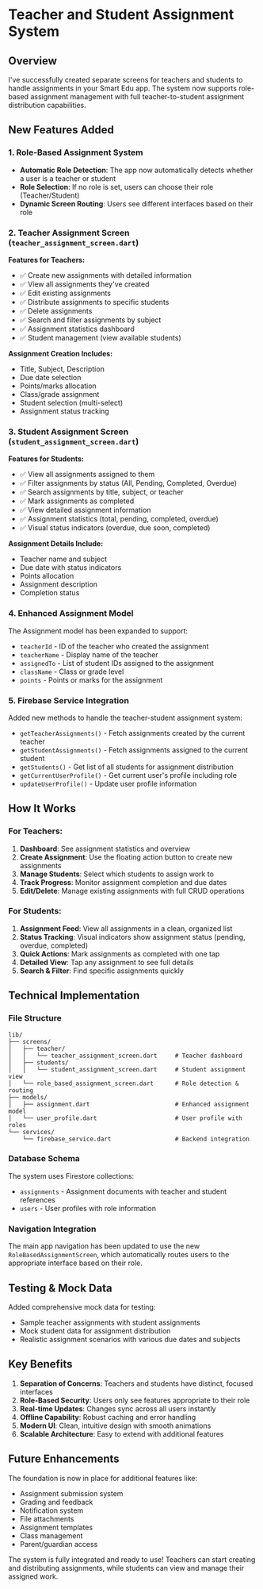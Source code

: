 # Teacher and Student Assignment System

## Overview

I've successfully created separate screens for teachers and students to handle assignments in your Smart Edu app. The system now supports role-based assignment management with full teacher-to-student assignment distribution capabilities.

## New Features Added

### 1. Role-Based Assignment System
- **Automatic Role Detection**: The app now automatically detects whether a user is a teacher or student
- **Role Selection**: If no role is set, users can choose their role (Teacher/Student)
- **Dynamic Screen Routing**: Users see different interfaces based on their role

### 2. Teacher Assignment Screen (`teacher_assignment_screen.dart`)
**Features for Teachers:**
- ✅ Create new assignments with detailed information
- ✅ View all assignments they've created
- ✅ Edit existing assignments
- ✅ Distribute assignments to specific students
- ✅ Delete assignments
- ✅ Search and filter assignments by subject
- ✅ Assignment statistics dashboard
- ✅ Student management (view available students)

**Assignment Creation Includes:**
- Title, Subject, Description
- Due date selection
- Points/marks allocation
- Class/grade assignment
- Student selection (multi-select)
- Assignment status tracking

### 3. Student Assignment Screen (`student_assignment_screen.dart`)
**Features for Students:**
- ✅ View all assignments assigned to them
- ✅ Filter assignments by status (All, Pending, Completed, Overdue)
- ✅ Search assignments by title, subject, or teacher
- ✅ Mark assignments as completed
- ✅ View detailed assignment information
- ✅ Assignment statistics (total, pending, completed, overdue)
- ✅ Visual status indicators (overdue, due soon, completed)

**Assignment Details Include:**
- Teacher name and subject
- Due date with status indicators
- Points allocation
- Assignment description
- Completion status

### 4. Enhanced Assignment Model
The Assignment model has been expanded to support:
- `teacherId` - ID of the teacher who created the assignment
- `teacherName` - Display name of the teacher
- `assignedTo` - List of student IDs assigned to the assignment
- `className` - Class or grade level
- `points` - Points or marks for the assignment

### 5. Firebase Service Integration
Added new methods to handle the teacher-student assignment system:
- `getTeacherAssignments()` - Fetch assignments created by the current teacher
- `getStudentAssignments()` - Fetch assignments assigned to the current student
- `getStudents()` - Get list of all students for assignment distribution
- `getCurrentUserProfile()` - Get current user's profile including role
- `updateUserProfile()` - Update user profile information

## How It Works

### For Teachers:
1. **Dashboard**: See assignment statistics and overview
2. **Create Assignment**: Use the floating action button to create new assignments
3. **Manage Students**: Select which students to assign work to
4. **Track Progress**: Monitor assignment completion and due dates
5. **Edit/Delete**: Manage existing assignments with full CRUD operations

### For Students:
1. **Assignment Feed**: View all assignments in a clean, organized list
2. **Status Tracking**: Visual indicators show assignment status (pending, overdue, completed)
3. **Quick Actions**: Mark assignments as completed with one tap
4. **Detailed View**: Tap any assignment to see full details
5. **Search & Filter**: Find specific assignments quickly

## Technical Implementation

### File Structure
```
lib/
├── screens/
│   ├── teacher/
│   │   └── teacher_assignment_screen.dart     # Teacher dashboard
│   ├── students/
│   │   └── student_assignment_screen.dart     # Student assignment view
│   └── role_based_assignment_screen.dart      # Role detection & routing
├── models/
│   ├── assignment.dart                        # Enhanced assignment model
│   └── user_profile.dart                      # User profile with roles
└── services/
    └── firebase_service.dart                  # Backend integration
```

### Database Schema
The system uses Firestore collections:
- `assignments` - Assignment documents with teacher and student references
- `users` - User profiles with role information

### Navigation Integration
The main app navigation has been updated to use the new `RoleBasedAssignmentScreen`, which automatically routes users to the appropriate interface based on their role.

## Testing & Mock Data
Added comprehensive mock data for testing:
- Sample teacher assignments with student assignments
- Mock student data for assignment distribution
- Realistic assignment scenarios with various due dates and subjects

## Key Benefits

1. **Separation of Concerns**: Teachers and students have distinct, focused interfaces
2. **Role-Based Security**: Users only see features appropriate to their role
3. **Real-time Updates**: Changes sync across all users instantly
4. **Offline Capability**: Robust caching and error handling
5. **Modern UI**: Clean, intuitive design with smooth animations
6. **Scalable Architecture**: Easy to extend with additional features

## Future Enhancements
The foundation is now in place for additional features like:
- Assignment submission system
- Grading and feedback
- Notification system
- File attachments
- Assignment templates
- Class management
- Parent/guardian access

The system is fully integrated and ready to use! Teachers can start creating and distributing assignments, while students can view and manage their assigned work.
